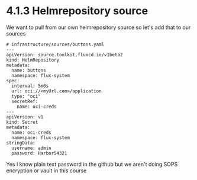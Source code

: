 # 4.1.3 Helmrepository source

We want to pull from our own helmrepository source so let's add that to our sources

```
# infrastructure/sources/buttons.yaml
---
apiVersion: source.toolkit.fluxcd.io/v1beta2
kind: HelmRepository
metadata:
  name: buttons
  namespace: flux-system
spec:
  interval: 5m0s
  url: oci://<myUrl.com>/application
  type: "oci"
  secretRef:
    name: oci-creds
---
apiVersion: v1
kind: Secret
metadata:
  name: oci-creds
  namespace: flux-system
stringData:
  username: admin
  password: Harbor54321
```

Yes I know plain text password in the github but we aren't doing SOPS encryption or vault in this course&#x20;